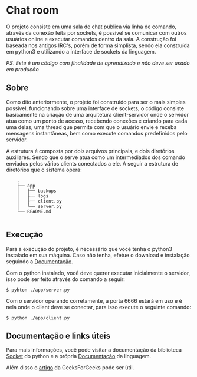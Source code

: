 # Chat room

O projeto consiste em uma sala de chat pública via linha de comando, através da conexão feita por sockets, é possível se comunicar com outros usuários online e executar comandos dentro da sala. 
A construção foi baseada nos antigos IRC's, porém de forma simplista, sendo ela construída em python3 e utilizando a interface de sockets da linguagem.

*PS: Este é um código com finalidade de aprendizado e não deve ser usado em produção*

## Sobre

Como dito anteriormente, o  projeto foi construido para ser o mais simples possível, funcionando sobre uma interface de sockets, o código consiste basicamente na criação de uma arquitetura client-servidor onde o servidor atua como um ponto de acesso, recebendo conexões e criando para cada uma delas, uma thread que permite com que o usuário envie e receba mensagens instantâneas, bem como execute comandos predefinidos pelo servidor. 

A estrutura é composta por dois arquivos principais, e dois diretórios auxiliares. Sendo que o serve atua como um intermediados dos comando enviados pelos vários clients conectados a ele. A seguir a estrutura de diretórios que o sistema opera:

```
    .
    ├── app
    │   ├── backups
    │   ├── logs
    │   ├── client.py
    │   └── server.py
    └── README.md
 
```

## Execução 

Para a execução do projeto, é necessário que você tenha o python3 instalado em sua máquina. Caso não tenha, efetue o download e instalação seguindo a [Documentação](https://www.python.org/downloads/).

Com o python instalado, você deve querer executar inicialmente o servidor, isso pode ser feito através do comando a seguir:

``` 
$ pyhton ./app/server.py
```

Com o servidor operando corretamente, a porta 6666 estará em uso e é nela onde o client deve se conectar, para isso execute o seguinte comando:

``` 
$ python ./app/client.py 
```

## Documentação e links úteis

Para mais informações, você pode visitar a documentação da biblioteca [Socket](https://docs.python.org/pt-br/3/howto/sockets.html) do python e a própria [Documentação](https://docs.python.org/3/) da linguagem.

Além disso o [artigo](https://www.geeksforgeeks.org/simple-chat-room-using-python/) da GeeksForGeeks pode ser útil.